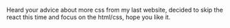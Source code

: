 Heard your advice about more css from my last website, decided to skip the react this time and focus on the html/css, hope you like it.